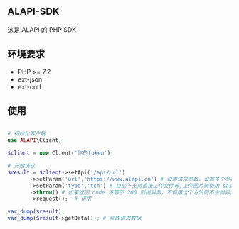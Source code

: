 ## ALAPI-SDK
这是 ALAPI 的 PHP SDK

## 环境要求
- PHP >= 7.2
- ext-json
- ext-curl


## 使用

```php

# 初始化客户端
use ALAPI\Client;

$client = new Client('你的token');

# 开始请求
$result = $client->setApi('/api/url')
       ->setParam('url','https://www.alapi.cn') # 设置请求参数，设置多个参数可以调用多次这个方法
       ->setParam('type','tcn') # 目前不支持直接上传文件等,上传图片请使用 base64
       ->throw() # 如果返回 code 不等于 200 则抛异常，不调用这个方法则不会抛异常
       ->request();  # 请求

var_dump($result); 
var_dump($result->getData()); # 获取请求数据
```


